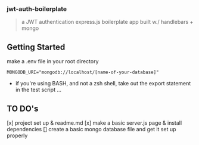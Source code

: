 ### jwt-auth-boilerplate
> a JWT authentication express.js boilerplate app built w./ handlebars + mongo

Getting Started
---------------
make a .env file in your root directory
```
MONGODB_URI="mongodb://localhost/[name-of-your-database]"
```

* if you're using BASH, and not a zsh shell, take out the export statement in the test script ...

TO DO's
-------
[x] project set up & readme.md
[x] make a basic server.js page & install dependencies
[] create a basic mongo database file and get it set up properly 
